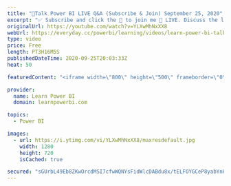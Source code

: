```yaml
---
title: "🔴Talk Power BI LIVE Q&A (Subscribe & Join) September 25, 2020"
excerpt: "✅ Subscribe and click the 🔔 to join me 🔴 LIVE. Discuss the latest in Power BI and ask any Power BI question. 👉 To Learn More & Submit Your Questions Go To https://www.LearnPowerBI.com/talk 👉 Join the LearnPowerBI Family to Dial-In Using the 📞 Phone Line: https://www.LearnPowerBI.com/training  Hello,"
originalUrl: https://youtube.com/watch?v=YLXwMhNxXX8
webUrl: https://everyday.cc/powerbi/learning/videos/learn-power-bi-talk-power-bi-live-qa-subscribe-join-september-25-2020/
type: video
price: Free
length: PT3H16M5S
publishedDateTime: 2020-09-25T20:03:33Z
heat: 50

featuredContent: "<iframe width=\"800\" height=\"500\" frameborder=\"0\" src=\"https://www.youtube.com/embed/YLXwMhNxXX8\" allow=\"accelerometer; autoplay; encrypted-media; gyroscope; picture-in-picture\" allowfullscreen></iframe>"

provider:
  name: Learn Power BI
  domain: learnpowerbi.com

topics:
  - Power BI

images:
  - url: https://i.ytimg.com/vi/YLXwMhNxXX8/maxresdefault.jpg
    width: 1280
    height: 720
    isCached: true

secured: "sGUrbL49Eb8ZKwOrcdMSI7cfwWQNYsFidWlcDABdu8x/tELFOYGCeP8yabYnKQ/sxhcXS9FnKCxF4/AXsY9c6raI2wbRVofp1RlMFWUhAnfTJu5tLtkLnw1aGDyHYIE1hJqBgk+Yo28OEhnWzI4lcqijKEVZZ8/lY+4ImiySKbI7Prf3QIaI3e2Wh+pqpOygLvQsYR7lu6Gy1Vm7qttH6Ft/SRgiC6hEXIX1YeE9wctzKWZsWN2silIb8uXOsqn6OKzxWbKrn2piRgXSNZRWjgV+C8mW3ClyPo/iwh4FDveH7Zyi3t/vXYcYYKia9whiH0oG6OC/DDitOeASaYy/liCSZuKt71I7rNFSFh25rCAinjCjSqCclZUfLmZilpiIcm8xvHntj7cFKEuy0MggmswIbqPZQ0ll0EZyDEIeWyU=;oATfhwihIspqMy39ucNTRQ=="
---
```


